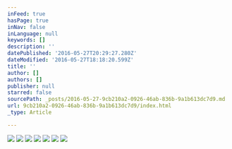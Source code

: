 ```yaml
---
inFeed: true
hasPage: true
inNav: false
inLanguage: null
keywords: []
description: ''
datePublished: '2016-05-27T20:29:27.280Z'
dateModified: '2016-05-27T18:18:20.599Z'
title: ''
author: []
authors: []
publisher: null
starred: false
sourcePath: _posts/2016-05-27-9cb210a2-0926-46ab-836b-9a1b613dc7d9.md
url: 9cb210a2-0926-46ab-836b-9a1b613dc7d9/index.html
_type: Article

---
```

![](https://the-grid-user-content.s3-us-west-2.amazonaws.com/5007df33-9ba5-43a1-85d0-acc065f7189c.jpg)
![](https://the-grid-user-content.s3-us-west-2.amazonaws.com/a64f24bc-a012-4619-ba2b-6dbb30383bc0.jpg)
![](https://the-grid-user-content.s3-us-west-2.amazonaws.com/da17a41d-3698-48d8-82c5-059622a5698e.jpg)
![](https://the-grid-user-content.s3-us-west-2.amazonaws.com/ac98fede-5798-4f0f-93fe-8c55285e7df7.jpg)
![](https://the-grid-user-content.s3-us-west-2.amazonaws.com/b3b740c0-c753-4421-ba20-091de8b56281.png)
![](https://the-grid-user-content.s3-us-west-2.amazonaws.com/38be92f9-df41-43e2-9ba7-691440d2a5f7.jpg)
![](https://the-grid-user-content.s3-us-west-2.amazonaws.com/2c5c5bb8-cae4-491c-b161-3b10f8659877.png)